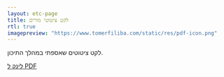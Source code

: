 ```yaml
---
layout: etc-page
title: לקט ציטוטי מורים
rtl: true
imagepreview: "https://www.tomerfiliba.com/static/res/pdf-icon.png"
---
```


לקט ציטוטים שאספתי במהלך התיכון.


[לינק ל PDF](https://www.tomerfiliba.com/static/res/2011-12-01-leket.pdf)
